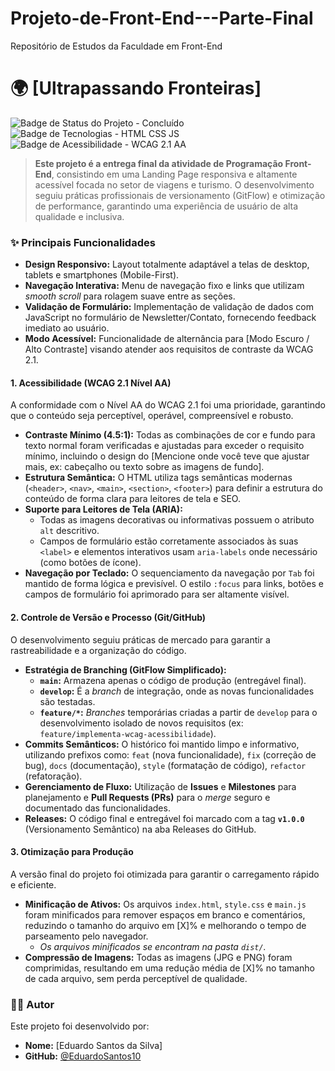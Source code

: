 # Projeto-de-Front-End---Parte-Final
Repositório de Estudos da Faculdade em Front-End

# 🌍 [Ultrapassando Fronteiras]

![Badge de Status do Projeto - Concluído](https://img.shields.io/badge/Status-Concluído-success)
![Badge de Tecnologias - HTML CSS JS](https://img.shields.io/badge/Tecnologias-HTML%2C%20CSS%2C%20JS-blue)
![Badge de Acessibilidade - WCAG 2.1 AA](https://img.shields.io/badge/WCAG-2.1%20AA-success)

> **Este projeto é a entrega final da atividade de Programação Front-End**, consistindo em uma Landing Page responsiva e altamente acessível focada no setor de viagens e turismo. O desenvolvimento seguiu práticas profissionais de versionamento (GitFlow) e otimização de performance, garantindo uma experiência de usuário de alta qualidade e inclusiva.

### ✨ Principais Funcionalidades

* **Design Responsivo:** Layout totalmente adaptável a telas de desktop, tablets e smartphones (Mobile-First).
* **Navegação Interativa:** Menu de navegação fixo e links que utilizam *smooth scroll* para rolagem suave entre as seções.
* **Validação de Formulário:** Implementação de validação de dados com JavaScript no formulário de Newsletter/Contato, fornecendo feedback imediato ao usuário.
* **Modo Acessível:** Funcionalidade de alternância para [Modo Escuro / Alto Contraste] visando atender aos requisitos de contraste da WCAG 2.1.

#### 1. Acessibilidade (WCAG 2.1 Nível AA)

A conformidade com o Nível AA do WCAG 2.1 foi uma prioridade, garantindo que o conteúdo seja perceptível, operável, compreensível e robusto.

* **Contraste Mínimo (4.5:1):** Todas as combinações de cor e fundo para texto normal foram verificadas e ajustadas para exceder o requisito mínimo, incluindo o design do [Mencione onde você teve que ajustar mais, ex: cabeçalho ou texto sobre as imagens de fundo].
* **Estrutura Semântica:** O HTML utiliza tags semânticas modernas (`<header>`, `<nav>`, `<main>`, `<section>`, `<footer>`) para definir a estrutura do conteúdo de forma clara para leitores de tela e SEO.
* **Suporte para Leitores de Tela (ARIA):**
    * Todas as imagens decorativas ou informativas possuem o atributo `alt` descritivo.
    * Campos de formulário estão corretamente associados às suas `<label>` e elementos interativos usam `aria-labels` onde necessário (como botões de ícone).
* **Navegação por Teclado:** O sequenciamento da navegação por `Tab` foi mantido de forma lógica e previsível. O estilo `:focus` para links, botões e campos de formulário foi aprimorado para ser altamente visível.

#### 2. Controle de Versão e Processo (Git/GitHub)

O desenvolvimento seguiu práticas de mercado para garantir a rastreabilidade e a organização do código.

* **Estratégia de Branching (GitFlow Simplificado):**
    * **`main`:** Armazena apenas o código de produção (entregável final).
    * **`develop`:** É a *branch* de integração, onde as novas funcionalidades são testadas.
    * **`feature/*`:** *Branches* temporárias criadas a partir de `develop` para o desenvolvimento isolado de novos requisitos (ex: `feature/implementa-wcag-acessibilidade`).
* **Commits Semânticos:** O histórico foi mantido limpo e informativo, utilizando prefixos como: `feat` (nova funcionalidade), `fix` (correção de bug), `docs` (documentação), `style` (formatação de código), `refactor` (refatoração).
* **Gerenciamento de Fluxo:** Utilização de **Issues** e **Milestones** para planejamento e **Pull Requests (PRs)** para o *merge* seguro e documentado das funcionalidades.
* **Releases:** O código final e entregável foi marcado com a tag **`v1.0.0`** (Versionamento Semântico) na aba Releases do GitHub.

#### 3. Otimização para Produção

A versão final do projeto foi otimizada para garantir o carregamento rápido e eficiente.

* **Minificação de Ativos:** Os arquivos `index.html`, `style.css` e `main.js` foram minificados para remover espaços em branco e comentários, reduzindo o tamanho do arquivo em [X]% e melhorando o tempo de parseamento pelo navegador.
    * *Os arquivos minificados se encontram na pasta `dist/`.*
* **Compressão de Imagens:** Todas as imagens (JPG e PNG) foram comprimidas, resultando em uma redução média de [X]% no tamanho de cada arquivo, sem perda perceptível de qualidade.

### 🧑‍💻 Autor

Este projeto foi desenvolvido por:

* **Nome:** [Eduardo Santos da Silva]
* **GitHub:** [@EduardoSantos10](https://github.com/EduardoSantos10)